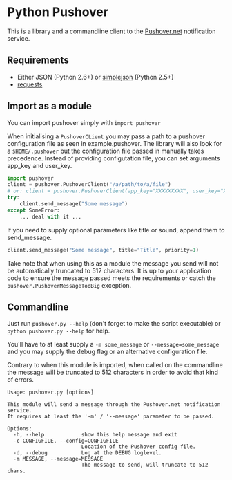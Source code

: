 # Python Pushover

This is a library and a commandline client to the [Pushover.net](http://pushover.net/ "Pushover") notification service.

## Requirements

 * Either JSON (Python 2.6+) or [simplejson](http://pypi.python.org/pypi/simplejson/ "simplejson") (Python 2.5+)
 * [requests](http://docs.python-requests.org/en/latest/index.html "python requests") 

## Import as a module

You can import pushover simply with ```import pushover```

When initialising a ```PushoverCLient``` you may pass a path to a pushover configuration file as seen in example.pushover. The library will also look for a ```$HOME/.pushover``` but the configuration file passed in manually takes precedence. Instead of providing configutation file, you can set arguments app_key and user_key.

```python
import pushover
client = pushover.PushoverClient("/a/path/to/a/file")
# or: client = pushover.PushoverClient(app_key="XXXXXXXXX", user_key="XXXXXXXXXXXXXXX")
try:
    client.send_message("Some message")
except SomeError:
    ... deal with it ...
```

If you need to supply optional parameters like title or sound, append them to send_message.
```python
client.send_message("Some message", title="Title", priority=1)
```

Take note that when using this as a module the message you send will not be automatically truncated to 512 characters. It is up to your application code to ensure the message passed meets the requirements or catch the ```pushover.PushoverMessageTooBig``` exception.

## Commandline

Just run ```pushover.py --help``` (don't forget to make the script executable) or ```python pushover.py --help``` for help.

You'll have to at least supply a ```-m some_message``` or ```--message=some_message``` and you may supply the debug flag or an alternative configuration file.

Contrary to when this module is imported, when called on the commandline the message will be truncated to 512 characters in order to avoid that kind of errors.

```
Usage: pushover.py [options]

This module will send a message through the Pushover.net notification service.
It requires at least the '-m' / '--message' parameter to be passed.

Options:
  -h, --help            show this help message and exit
  -c CONFIGFILE, --config=CONFIGFILE
                        Location of the Pushover config file.
  -d, --debug           Log at the DEBUG loglevel.
  -m MESSAGE, --message=MESSAGE
                        The message to send, will truncate to 512 chars.
```
